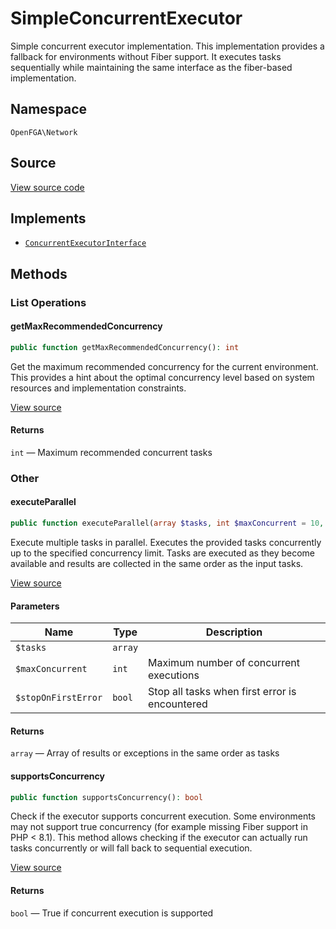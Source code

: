 # SimpleConcurrentExecutor

Simple concurrent executor implementation. This implementation provides a fallback for environments without Fiber support. It executes tasks sequentially while maintaining the same interface as the fiber-based implementation.

## Namespace

`OpenFGA\Network`

## Source

[View source code](https://github.com/evansims/openfga-php/blob/main/src/Network/SimpleConcurrentExecutor.php)

## Implements

* [`ConcurrentExecutorInterface`](ConcurrentExecutorInterface.md)

## Methods

### List Operations

#### getMaxRecommendedConcurrency

```php
public function getMaxRecommendedConcurrency(): int

```

Get the maximum recommended concurrency for the current environment. This provides a hint about the optimal concurrency level based on system resources and implementation constraints.

[View source](https://github.com/evansims/openfga-php/blob/main/src/Network/SimpleConcurrentExecutor.php#L52)

#### Returns

`int` — Maximum recommended concurrent tasks

### Other

#### executeParallel

```php
public function executeParallel(array $tasks, int $maxConcurrent = 10, bool $stopOnFirstError = false): array

```

Execute multiple tasks in parallel. Executes the provided tasks concurrently up to the specified concurrency limit. Tasks are executed as they become available and results are collected in the same order as the input tasks.

[View source](https://github.com/evansims/openfga-php/blob/main/src/Network/SimpleConcurrentExecutor.php#L24)

#### Parameters

| Name                | Type    | Description                                    |
| ------------------- | ------- | ---------------------------------------------- |
| `$tasks`            | `array` |                                                |
| `$maxConcurrent`    | `int`   | Maximum number of concurrent executions        |
| `$stopOnFirstError` | `bool`  | Stop all tasks when first error is encountered |

#### Returns

`array` — Array of results or exceptions in the same order as tasks

#### supportsConcurrency

```php
public function supportsConcurrency(): bool

```

Check if the executor supports concurrent execution. Some environments may not support true concurrency (for example missing Fiber support in PHP &lt; 8.1). This method allows checking if the executor can actually run tasks concurrently or will fall back to sequential execution.

[View source](https://github.com/evansims/openfga-php/blob/main/src/Network/SimpleConcurrentExecutor.php#L61)

#### Returns

`bool` — True if concurrent execution is supported
